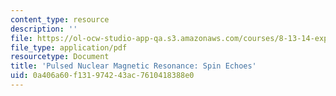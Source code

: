 ```yaml
---
content_type: resource
description: ''
file: https://ol-ocw-studio-app-qa.s3.amazonaws.com/courses/8-13-14-experimental-physics-i-ii-junior-lab-fall-2016-spring-2017/0a406a60f131974243ac7610418388e0_MIT8_13-14F16-S17exp12.pdf
file_type: application/pdf
resourcetype: Document
title: 'Pulsed Nuclear Magnetic Resonance: Spin Echoes'
uid: 0a406a60-f131-9742-43ac-7610418388e0
---
```

